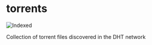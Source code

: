 torrents 
========
![Indexed](https://img.shields.io/badge/indexed-165477-blue)

Collection of torrent files discovered in the DHT network
